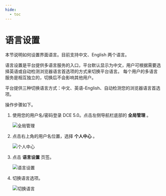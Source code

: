 ```yaml
---
hide:
  - toc
---
```


# 语言设置

本节说明如何设置界面语言。目前支持中文、English 两个语言。

语言设置是平台提供多语言服务的入口，平台默认显示为中文，用户可根据需要选择英语或自动检测浏览器语言首选项的方式来切换平台语言。
每个用户的多语言服务是相互独立的，切换后不会影响其他用户。

平台提供三种切换语言方式：中文、英语-English、自动检测您的浏览器语言首选项。

操作步骤如下。

1. 使用您的用户名/密码登录 DCE 5.0。点击左侧导航栏底部的 __全局管理__ 。

    ![全局管理](https://docs.daocloud.io/daocloud-docs-images/docs/ghippo/images/ws01.png)

2. 点击右上角的用户名位置，选择 __个人中心__ 。

    ![个人中心](https://docs.daocloud.io/daocloud-docs-images/docs/ghippo/images/lang01.png)

3. 点击 __语言设置__ 页签。

    ![语言设置](https://docs.daocloud.io/daocloud-docs-images/docs/ghippo/images/lang02.png)

4. 切换语言选项。

    ![切换语言](https://docs.daocloud.io/daocloud-docs-images/docs/ghippo/images/lang03.png)

